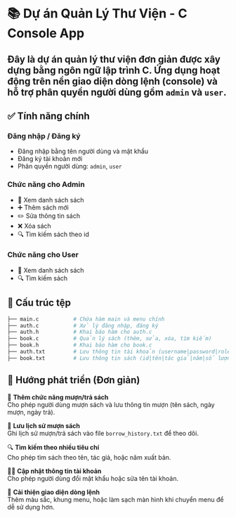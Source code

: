 # 📚 Dự án Quản Lý Thư Viện - C Console App
Đây là dự án quản lý thư viện đơn giản được xây dựng bằng ngôn ngữ lập trình C. Ứng dụng hoạt động trên nền **giao diện dòng lệnh (console)** và hỗ trợ **phân quyền người dùng** gồm `admin` và `user`.
---
## ✅ Tính năng chính

### Đăng nhập / Đăng ký
- Đăng nhập bằng tên người dùng và mật khẩu
- Đăng ký tài khoản mới
- Phân quyền người dùng: `admin`, `user`

### Chức năng cho Admin
- 📖 Xem danh sách sách
- ➕ Thêm sách mới
- ✏️ Sửa thông tin sách
- ❌ Xóa sách
- 🔍 Tìm kiếm sách theo id

### Chức năng cho User
- 📖 Xem danh sách sách
- 🔍 Tìm kiếm sách

## 📂 Cấu trúc tệp
```bash
├── main.c           # Chứa hàm main và menu chính
├── auth.c           # Xử lý đăng nhập, đăng ký
├── auth.h           # Khai báo hàm cho auth.c
├── book.c           # Quản lý sách (thêm, sửa, xóa, tìm kiếm)
├── book.h           # Khai báo hàm cho book.c
├── auth.txt         # Lưu thông tin tài khoản (username|password|role)
├── book.txt         # Lưu thông tin sách (id|tên|tác giả|năm|số lượng)
```
## 🚀 Hướng phát triển (Đơn giản)

🧾 **Thêm chức năng mượn/trả sách**  
Cho phép người dùng mượn sách và lưu thông tin mượn (tên sách, ngày mượn, ngày trả).

📁 **Lưu lịch sử mượn sách**  
Ghi lịch sử mượn/trả sách vào file `borrow_history.txt` để theo dõi.

🔍 **Tìm kiếm theo nhiều tiêu chí**  
Cho phép tìm sách theo tên, tác giả, hoặc năm xuất bản.

🧑‍💼 **Cập nhật thông tin tài khoản**  
Cho phép người dùng đổi mật khẩu hoặc sửa tên tài khoản.

🧹 **Cải thiện giao diện dòng lệnh**  
Thêm màu sắc, khung menu, hoặc làm sạch màn hình khi chuyển menu để dễ sử dụng hơn.
